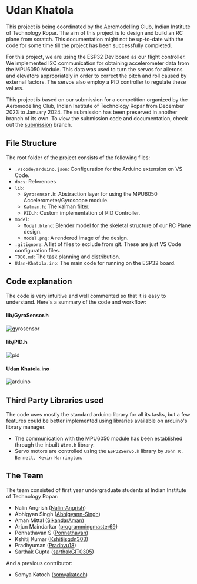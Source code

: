 # Udan Khatola
This project is being coordinated by the Aeromodelling Club, Indian Institute of Technology Ropar. The aim of this project is to design and build an RC plane from scratch. This documentation might not be up-to-date with the code for some time till the project has been successfully completed.

For this project, we are using the ESP32 Dev board as our flight controller. We implemented I2C communication for obtaining accelerometer data from the MPU6050 Module. This data was used to turn the servos for ailerons and elevators appropriately in order to correct the pitch and roll caused by external factors. The servos also employ a PID controller to regulate these values.  

This project is based on our submission for a competition organized by the Aeromodelling Club, Indian Institute of Technology Ropar from December 2023 to January 2024. The submission has been preserved in another branch of its own. To view the submission code and documentation, check out the [submission](https://github.com/Nalin-Angrish/Udan-Khatola/tree/submission) branch.

## File Structure
The root folder of the project consists of the following files:
- `.vscode/arduino.json`: Configuration for the Arduino extension on VS Code.
- `docs`: References
- `lib`:
  - `Gyrosensor.h`: Abstraction layer for using the MPU6050 Accelerometer/Gyroscope module.
  - `Kalman.h`: The kalman filter.
  - `PID.h`: Custom implementation of PID Controller.
- `model`:
  - `Model.blend`: Blender model for the skeletal structure of our RC Plane design.
  - `Model.png`: A rendered image of the design.
- `.gitignore`: A list of files to exclude from git. These are just VS Code configuration files.
- `TODO.md`: The task planning and distribution.
- `Udan-Khatola.ino`: The main code for running on the ESP32 board.

## Code explanation
The code is very intuitive and well commented so that it is easy to understand. Here's a summary of the code and workflow:
#### lib/GyroSensor.h
![gyrosensor](https://github.com/Nalin-Angrish/Udan-Khatola/assets/54469875/b97d3513-9059-40fa-8a93-c0c6339b286e)
#### lib/PID.h
![pid](https://github.com/Nalin-Angrish/Udan-Khatola/assets/54469875/7f5af4f1-6dc9-444a-804e-a2a3cd98af0b)
#### Udan Khatola.ino
![arduino](https://github.com/Nalin-Angrish/Udan-Khatola/assets/54469875/c81448eb-c0b9-4d79-a6ec-cf4cec96f3c6)

## Third Party Libraries used
The code uses mostly the standard arduino library for all its tasks, but a few features could be better implemented using libraries available on arduino's library manager.
- The communication with the MPU6050 module has been established through the inbuilt `Wire.h` library.
- Servo motors are controlled using the `ESP32Servo.h` library by `John K. Bennett, Kevin Harrington`.
  
## The Team
The team consisted of first year undergraduate students at Indian Institute of Technology Ropar:
- Nalin Angrish ([Nalin-Angrish](https://github.com/Nalin-Angrish))
- Abhigyan Singh ([Abhigyann-Singh](https://github.com/Abhigyann-Singh))
- Aman Mittal ([SikandarAman](https://github.com/SikandarAman))
- Arjun Maindarkar ([programmingmaster69](https://github.com/programmingmaster69))
- Ponnathavan S ([Ponnathavan](https://github.com/Ponnathavan))
- Kshitij Kumar ([Kshitijsqdn303](https://github.com/Kshitijsqdn303))  
- Pradhyuman ([Pradhyu18](https://github.com/Pradhyu18))  
- Sarthak Gupta ([sarthakGIT0305](https://github.com/sarthakGIT0305))  

And a previous contributor:
- Somya Katoch ([somyakatoch](https://github.com/somyakatoch))